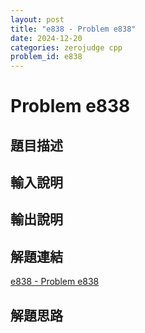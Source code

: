 ```yaml
---
layout: post
title: "e838 - Problem e838"
date: 2024-12-20
categories: zerojudge cpp
problem_id: e838
---
```


# Problem e838

## 題目描述



## 輸入說明



## 輸出說明



## 解題連結

[e838 - Problem e838](https://zerojudge.tw/ShowProblem?problemid=e838)

## 解題思路

